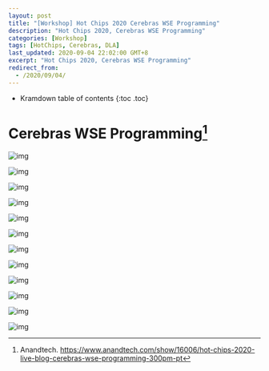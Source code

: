 ```yaml
---
layout: post
title: "[Workshop] Hot Chips 2020 Cerebras WSE Programming"
description: "Hot Chips 2020, Cerebras WSE Programming"
categories: [Workshop]
tags: [HotChips, Cerebras, DLA]
last_updated: 2020-09-04 22:02:00 GMT+8
excerpt: "Hot Chips 2020, Cerebras WSE Programming"
redirect_from:
  - /2020/09/04/
---
```


* Kramdown table of contents
{:toc .toc}
# Cerebras WSE Programming[^1]

![img](https://images.anandtech.com/doci/16006/202008182307051_575px.jpg)

![img](https://images.anandtech.com/doci/16006/202008182309501_575px.jpg)

![img](https://images.anandtech.com/doci/16006/202008182311181_575px.jpg)

![img](https://images.anandtech.com/doci/16006/202008182312021_575px.jpg)

![img](https://images.anandtech.com/doci/16006/202008182312381_575px.jpg)

![img](https://images.anandtech.com/doci/16006/202008182314251_575px.jpg)

![img](https://images.anandtech.com/doci/16006/202008182315001_575px.jpg)

![img](https://images.anandtech.com/doci/16006/202008182316111_575px.jpg)

![img](https://images.anandtech.com/doci/16006/202008182319451_575px.jpg)

![img](https://images.anandtech.com/doci/16006/202008182321081_575px.jpg)

![img](https://images.anandtech.com/doci/16006/202008182322071_575px.jpg)

![img](https://images.anandtech.com/doci/16006/202008182324151_575px.jpg)



[^1]: Anandtech. https://www.anandtech.com/show/16006/hot-chips-2020-live-blog-cerebras-wse-programming-300pm-pt

